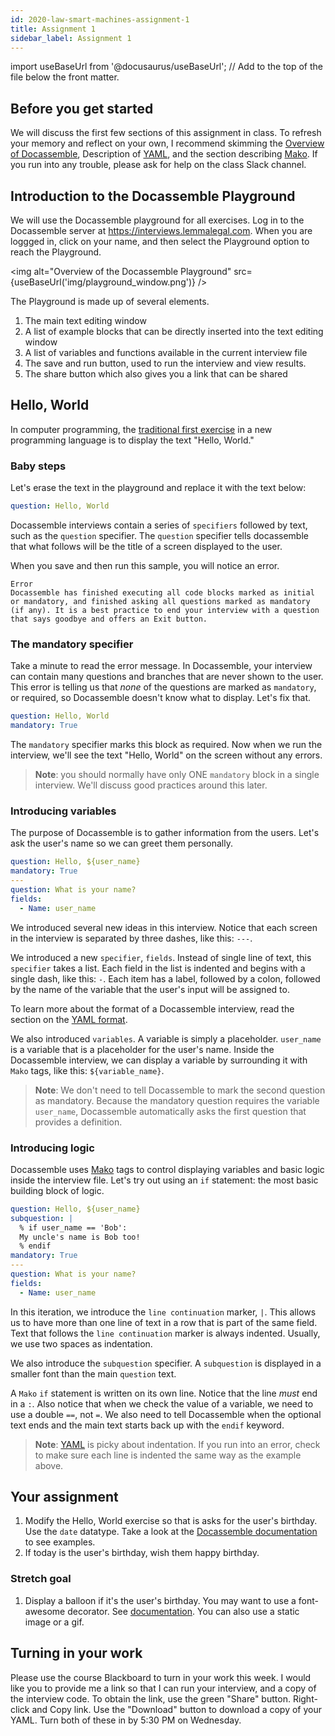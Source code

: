 ```yaml
---
id: 2020-law-smart-machines-assignment-1
title: Assignment 1
sidebar_label: Assignment 1
---
```

import useBaseUrl from '@docusaurus/useBaseUrl'; // Add to the top of the file below the front matter.

## Before you get started

We will discuss the first few sections of this assignment in class. To refresh your memory and reflect on your own, I recommend skimming the [Overview of Docassemble](introduction.md), Description of [YAML](yaml.md), and the section describing [Mako](mako.md). If you run into any trouble, please ask for help on the class Slack channel.

## Introduction to the Docassemble Playground

We will use the Docassemble playground for all exercises. Log in to the Docassemble server at https://interviews.lemmalegal.com. When you are loggged in, click on your name, and then select the Playground option to reach the Playground.

<img alt="Overview of the Docassemble Playground" src={useBaseUrl('img/playground_window.png')} />

The Playground is made up of several elements.

1. The main text editing window
1. A list of example blocks that can be directly inserted into the text editing window
1. A list of variables and functions available in the current interview file
1. The save and run button, used to run the interview and view results.
1. The share button which also gives you a link that can be shared 

## Hello, World

In computer programming, the [traditional first exercise](https://en.wikipedia.org/wiki/%22Hello,_World!%22_program) in a new programming language is to display the text "Hello, World."

### Baby steps

Let's erase the text in the playground and replace it with the text below:

```yaml
question: Hello, World
```

Docassemble interviews contain a series of `specifiers` followed by text, such as the `question` specifier. The `question` specifier tells docassemble that what follows will be the title of a screen displayed to the user.

When you save and then run this sample, you will notice an error.

```
Error
Docassemble has finished executing all code blocks marked as initial or mandatory, and finished asking all questions marked as mandatory (if any). It is a best practice to end your interview with a question that says goodbye and offers an Exit button.
```

### The mandatory specifier
Take a minute to read the error message. In Docassemble, your interview can contain many questions and branches that are never shown to the user. This error is telling us that _none_ of the questions are marked as `mandatory`, or required, so Docassemble doesn't know what to display. Let's fix that.

```yaml
question: Hello, World
mandatory: True
```

The `mandatory` specifier marks this block as required. Now when we run the interview, we'll see the text "Hello, World" on the screen without any errors.

> **Note**: you should normally have only ONE `mandatory` block in a single interview. We'll discuss good practices around this later.

### Introducing variables

The purpose of Docassemble is to gather information from the users. Let's ask the user's name so we can greet them personally.

```yaml
question: Hello, ${user_name}
mandatory: True
---
question: What is your name?
fields:
  - Name: user_name
```

We introduced several new ideas in this interview. Notice that each screen in the interview is separated by three dashes, like this: `---`.

We introduced a new `specifier`, `fields`. Instead of single line of text, this `specifier` takes a list. Each field in the list is indented and begins with a single dash, like this: `-`. Each item has a label, followed by a colon, followed by the name of the variable that the user's input will be assigned to.

To learn more about the format of a Docassemble interview, read the section on the [YAML format](yaml.md).

We also introduced `variables`. A variable is simply a placeholder. `user_name` is a variable that is a placeholder for the user's name. Inside the Docassemble interview, we can display a variable by surrounding it with `Mako` tags, like this: `${variable_name}`.

> **Note**: We don't need to tell Docassemble to mark the second question as mandatory. Because the mandatory question requires the variable `user_name`, Docassemble automatically asks the first question that provides a definition.

### Introducing logic

Docassemble uses [Mako](mako.md) tags to control displaying variables and basic logic inside the interview file. Let's try out using an `if` statement: the most basic building block of logic.

```yaml
question: Hello, ${user_name}
subquestion: |
  % if user_name == 'Bob':
  My uncle's name is Bob too!
  % endif
mandatory: True
---
question: What is your name?
fields:
  - Name: user_name
```

In this iteration, we introduce the `line continuation` marker, `|`. This allows us to have more than one line of text in a row that is part of the same field. Text that follows the `line continuation` marker is always indented. Usually, we use two spaces as indentation.

We also introduce the `subquestion` specifier. A `subquestion` is displayed in a smaller font than the main `question` text.

A `Mako` `if` statement is written on its own line. Notice that the line _must_ end in a `:`. Also notice that when we check the value of a variable, we need to use a double `==`, not `=`. We also need to tell Docassemble when the optional text ends and the main text starts back up with the `endif` keyword.

> **Note**:  [YAML](yaml.md) is picky about indentation. If you run into an error, check to make sure each line is indented the same way as the example above.

## Your assignment

1. Modify the Hello, World exercise so that is asks for the user's birthday. Use the `date` datatype. Take a look at the [Docassemble documentation](https://docassemble.org/docs/fields.html#date) to see examples.
1. If today is the user's birthday, wish them happy birthday.

### Stretch goal
1. Display a balloon if it's the user's birthday. You may want to use a font-awesome decorator. See [documentation](https://docassemble.org/docs/fields.html#date). You can also use a static image or a gif.

## Turning in your work

Please use the course Blackboard to turn in your work this week. I would like you to provide me a link so that I can run your interview, and a copy of the interview code. To obtain the link, use the green "Share" button. Right-click and Copy link. Use the "Download" button to download a copy of your YAML. Turn both of these in by 5:30 PM on Wednesday.